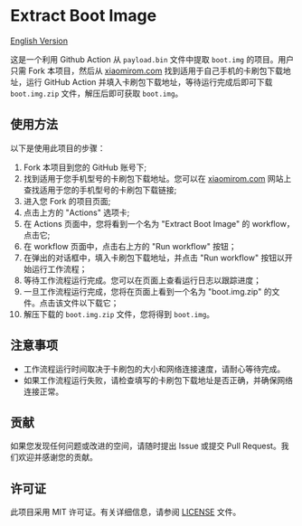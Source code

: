 # Extract Boot Image

[English Version](./README_EN.md)  

这是一个利用 Github Action 从 `payload.bin` 文件中提取 `boot.img` 的项目。用户只需 Fork 本项目，然后从 [xiaomirom.com](https://xiaomirom.com/) 找到适用于自己手机的卡刷包下载地址，运行 GitHub Action 并填入卡刷包下载地址，等待运行完成后即可下载 `boot.img.zip` 文件，解压后即可获取 `boot.img`。

## 使用方法

以下是使用此项目的步骤：

1. Fork 本项目到您的 GitHub 账号下;
2. 找到适用于您手机型号的卡刷包下载地址。您可以在 [xiaomirom.com](https://xiaomirom.com/) 网站上查找适用于您的手机型号的卡刷包下载链接;
3. 进入您 Fork 的项目页面;
4. 点击上方的 "Actions" 选项卡;
5. 在 Actions 页面中，您将看到一个名为 "Extract Boot Image" 的 workflow，点击它;
6. 在 workflow 页面中，点击右上方的 "Run workflow" 按钮；
7. 在弹出的对话框中，填入卡刷包下载地址，并点击 "Run workflow" 按钮以开始运行工作流程；
8. 等待工作流程运行完成。您可以在页面上查看运行日志以跟踪进度；
9. 一旦工作流程运行完成，您将在页面上看到一个名为 "boot.img.zip" 的文件。点击该文件以下载它；
10. 解压下载的 `boot.img.zip` 文件，您将得到 `boot.img`。

## 注意事项

- 工作流程运行时间取决于卡刷包的大小和网络连接速度，请耐心等待完成。
- 如果工作流程运行失败，请检查填写的卡刷包下载地址是否正确，并确保网络连接正常。

## 贡献

如果您发现任何问题或改进的空间，请随时提出 Issue 或提交 Pull Request。我们欢迎并感谢您的贡献。

## 许可证

此项目采用 MIT 许可证。有关详细信息，请参阅 [LICENSE](LICENSE) 文件。